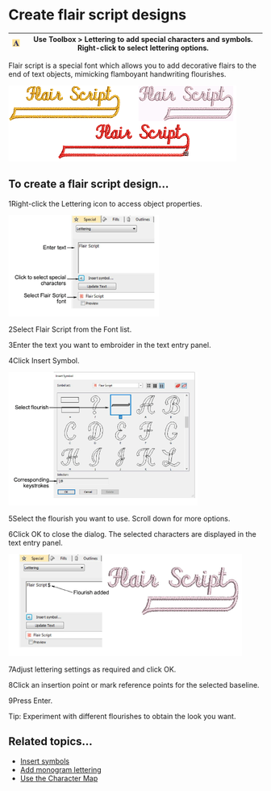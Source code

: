 # Create flair script designs

| ![Lettering00006.png](assets/Lettering00006.png) | Use Toolbox > Lettering to add special characters and symbols. Right-click to select lettering options. |
| ------------------------------------------------ | ------------------------------------------------------------------------------------------------------- |

Flair script is a special font which allows you to add decorative flairs to the end of text objects, mimicking flamboyant handwriting flourishes.

![lettering_advanced00007.png](assets/lettering_advanced00007.png)

## To create a flair script design...

1Right-click the Lettering icon to access object properties.

![lettering_advanced00008.png](assets/lettering_advanced00008.png)

2Select Flair Script from the Font list.

3Enter the text you want to embroider in the text entry panel.

4Click Insert Symbol.

![InsertSymbolFlairScript.png](assets/InsertSymbolFlairScript.png)

5Select the flourish you want to use. Scroll down for more options.

6Click OK to close the dialog. The selected characters are displayed in the text entry panel.

![FlairScriptType2.png](assets/FlairScriptType2.png)

7Adjust lettering settings as required and click OK.

8Click an insertion point or mark reference points for the selected baseline.

9Press Enter.

Tip: Experiment with different flourishes to obtain the look you want.

## Related topics...

- [Insert symbols](Insert_symbols)
- [Add monogram lettering](Add_monogram_lettering)
- [Use the Character Map](Use_the_Character_Map)
